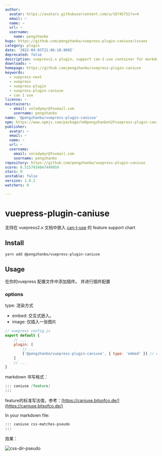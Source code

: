 ```yaml
---
author:
  avatar: https://avatars.githubusercontent.com/u/16745751?v=4
  email: ~
  name: ~
  url: ~
  username:
    name: pengzhanbo
bugs: https://github.com/pengzhanbo/vuepress-plugin-caniuse/issues
category: plugin
date: '2022-04-03T21:06:10.909Z'
deprecated: false
description: vuepress2.x plugin, support can-I-use container for markdown
downloads: ~
homepage: https://github.com/pengzhanbo/vuepress-plugin-caniuse
keywords:
  - vuepress-next
  - vuepress
  - vuepress-plugin
  - vuepress-plugin-caniuse
  - can I use
license: ~
maintainers:
  - email: volodymyr@foxmail.com
    username: pengzhanbo
name: '@pengzhanbo/vuepress-plugin-caniuse'
npm: https://www.npmjs.com/package/%40pengzhanbo%2Fvuepress-plugin-caniuse
publisher:
  avatar: ~
  email: ~
  name: ~
  url: ~
  username:
    email: volodymyr@foxmail.com
    username: pengzhanbo
repository: https://github.com/pengzhanbo/vuepress-plugin-caniuse
score: 0.5157934847449959
stars: 0
unstable: false
version: 1.0.2
watchers: 0

---
```


# vuepress-plugin-caniuse

支持在 vuepress2.x 文档中嵌入 [can-I-use](https://caniuse.com/) 的 feature support chart

## Install

``` sh
yarn add @pengzhanbo/vuepress-plugin-caniuse
```

## Usage

在你的vuepress 配置文件中添加插件。
并进行插件配置

### options

type: 渲染方式

- embed: 交互式嵌入。
- image: 仅插入一张图片

``` js
// vuepress config.js
export default {
    // ...
    plugin: [
        // ...
        ['@pengzhanbo/vuepress-plugin-caniuse', { type: 'embed' }] // embed | image
    ]
    // ...
}
```

markdown 书写格式：
``` md
::: caniuse [feature]
:::
```

feature的标准写法值，参考：[https://caniuse.bitsofco.de/](https://caniuse.bitsofco.de/)

In your markdown file:
``` md
::: caniuse css-matches-pseudo
:::
```

效果：

![css-dir-pseudo](https://caniuse.bitsofco.de/image/css-dir-pseudo.webp)
